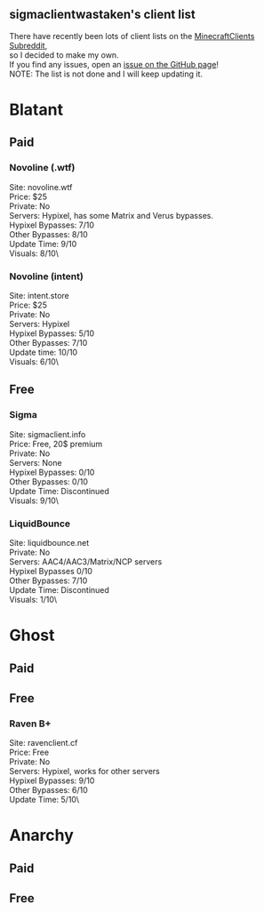 ## sigmaclientwastaken's client list
There have recently been lots of client lists on the [MinecraftClients Subreddit](https://reddit.com/r/minecraftclients), \
so I decided to make my own. \
If you find any issues, open an [issue on the GitHub page](https://github.com/sigmaclientwastaken/clients-list/issues)! \
NOTE: The list is not done and I will keep updating it.

# Blatant
## Paid
### Novoline (.wtf)
Site: novoline.wtf\
Price: $25\
Private: No\
Servers: Hypixel, has some Matrix and Verus bypasses.\
Hypixel Bypasses: 7/10\
Other Bypasses: 8/10\
Update Time: 9/10\
Visuals: 8/10\
### Novoline (intent)
Site: intent.store\
Price: $25\
Private: No\
Servers: Hypixel\
Hypixel Bypasses: 5/10\
Other Bypasses: 7/10\
Update time: 10/10\
Visuals: 6/10\
## Free
### Sigma
Site: sigmaclient.info\
Price: Free, 20$ premium\
Private: No\
Servers: None\
Hypixel Bypasses: 0/10\
Other Bypasses: 0/10\
Update Time: Discontinued\
Visuals: 9/10\
### LiquidBounce
Site: liquidbounce.net\
Private: No\
Servers: AAC4/AAC3/Matrix/NCP servers\
Hypixel Bypasses 0/10\
Other Bypasses: 7/10\
Update Time: Discontinued\
Visuals: 1/10\
# Ghost
## Paid
## Free
### Raven B+
Site: ravenclient.cf\
Price: Free\
Private: No\
Servers: Hypixel, works for other servers\
Hypixel Bypasses: 9/10\
Other Bypasses: 6/10\
Update Time: 5/10\
# Anarchy
## Paid
## Free
